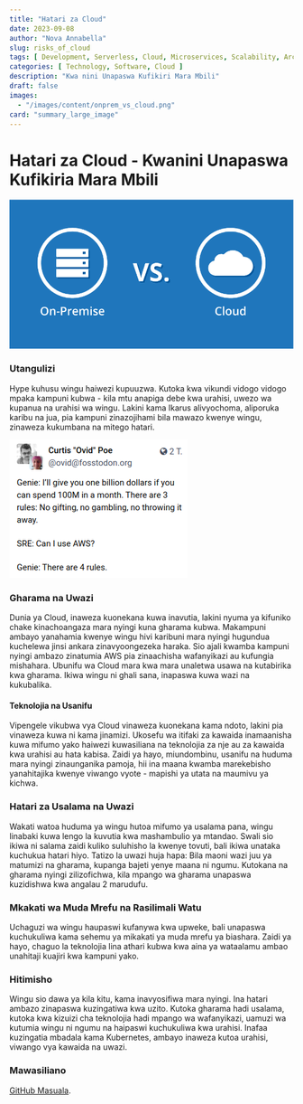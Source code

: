 ```yaml
---
title: "Hatari za Cloud"
date: 2023-09-08
author: "Nova Annabella"
slug: risks_of_cloud
tags: [ Development, Serverless, Cloud, Microservices, Scalability, Architecture, Infrastructure ]
categories: [ Technology, Software, Cloud ]
description: "Kwa nini Unapaswa Kufikiri Mara Mbili"
draft: false
images:
  - "/images/content/onprem_vs_cloud.png"
card: "summary_large_image"
---
```



# Hatari za Cloud - Kwanini Unapaswa Kufikiria Mara Mbili

![aws_costs_twitter_1](/images/content/onprem_vs_cloud.png)

### Utangulizi

Hype kuhusu wingu haiwezi kupuuzwa. Kutoka kwa vikundi vidogo vidogo mpaka kampuni kubwa - kila mtu anapiga debe kwa
urahisi, uwezo wa kupanua na urahisi wa wingu. Lakini kama Ikarus alivyochoma, 
aliporuka karibu na jua, pia kampuni zinazojihami bila mawazo kwenye wingu, zinaweza kukumbana na mitego hatari.

![aws_costs_twitter_1](/images/content/aws_costs_twitter_1.png)


### Gharama na Uwazi

Dunia ya Cloud, inaweza kuonekana kuwa inavutia, lakini nyuma ya kifuniko chake kinachoangaza mara nyingi kuna gharama
kubwa. Makampuni ambayo yanahamia kwenye wingu hivi karibuni mara nyingi hugundua kuchelewa jinsi ankara zinavyoongezeka
haraka. Sio ajali kwamba kampuni nyingi ambazo zinatumia AWS pia zinaachisha wafanyikazi au kufungia mishahara. Ubunifu
wa Cloud mara kwa mara unaletwa usawa na kutabirika kwa gharama. Ikiwa wingu ni ghali sana, inapaswa kuwa wazi na
kukubalika.

#### Teknolojia na Usanifu

Vipengele vikubwa vya Cloud vinaweza kuonekana kama ndoto, lakini pia vinaweza kuwa ni kama jinamizi. Ukosefu wa
itifaki za kawaida inamaanisha kuwa mifumo yako haiwezi kuwasiliana na teknolojia za nje au za kawaida kwa urahisi au hata kabisa. Zaidi ya hayo, miundombinu, usanifu na huduma mara nyingi zinaunganika pamoja,
hii ina maana kwamba marekebisho yanahitajika kwenye viwango vyote - mapishi ya utata na maumivu ya kichwa.

### Hatari za Usalama na Uwazi

Wakati watoa huduma ya wingu hutoa mifumo ya usalama pana, wingu linabaki kuwa lengo la kuvutia kwa mashambulio ya
mtandao. Swali sio ikiwa ni salama zaidi kuliko suluhisho la kwenye tovuti, bali ikiwa unataka kuchukua hatari hiyo.
Tatizo la uwazi huja hapa: Bila maoni wazi juu ya matumizi na gharama, kupanga bajeti yenye maana ni ngumu. Kutokana na
gharama nyingi zilizofichwa, kila mpango wa gharama unapaswa kuzidishwa kwa angalau 2 marudufu.

### Mkakati wa Muda Mrefu na Rasilimali Watu

Uchaguzi wa wingu haupaswi kufanywa kwa upweke, bali unapaswa kuchukuliwa kama sehemu ya mikakati ya muda mrefu ya
biashara. Zaidi ya hayo, chaguo la teknolojia lina athari kubwa kwa aina ya wataalamu ambao unahitaji kuajiri kwa
kampuni yako.

### Hitimisho

Wingu sio dawa ya kila kitu, kama inavyosifiwa mara nyingi. Ina hatari ambazo zinapaswa kuzingatiwa kwa uzito. Kutoka
gharama hadi usalama, kutoka kwa kizuizi cha teknolojia hadi mpango wa wafanyikazi, uamuzi wa kutumia wingu ni ngumu na
haipaswi kuchukuliwa kwa urahisi. Inafaa kuzingatia mbadala kama Kubernetes, ambayo inaweza kutoa urahisi, viwango vya
kawaida na uwazi.

### Mawasiliano

[GitHub Masuala](https://github.com/NovaAnnabella/the_unspoken/issues/new/choose).
